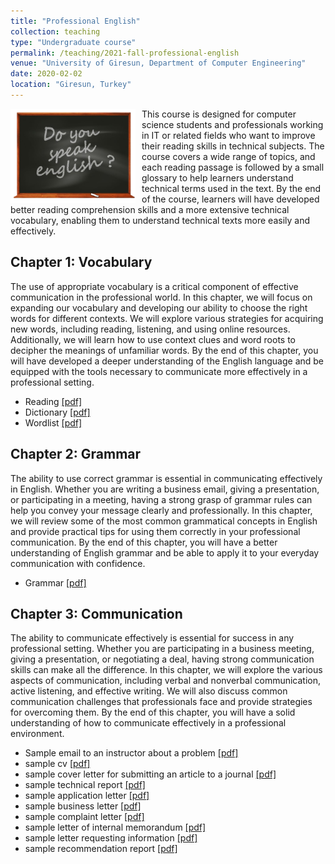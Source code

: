 ```yaml
---
title: "Professional English"
collection: teaching
type: "Undergraduate course"
permalink: /teaching/2021-fall-professional-english
venue: "University of Giresun, Department of Computer Engineering"
date: 2020-02-02
location: "Giresun, Turkey"
---
```


<img align="left" width="200" alt="professional english" src="/images/teaching/professional-english-course.png" style="float: left; margin-right: 10px;"> This course is designed for computer science students and professionals working in IT or related fields who want to improve their reading skills in technical subjects. The course covers a wide range of topics, and each reading passage is followed by a small glossary to help learners understand technical terms used in the text. By the end of the course, learners will have developed better reading comprehension skills and a more extensive technical vocabulary, enabling them to understand technical texts more easily and effectively.

Chapter 1: Vocabulary
-----

The use of appropriate vocabulary is a critical component of effective communication in the professional world. In this chapter, we will focus on expanding our vocabulary and developing our ability to choose the right words for different contexts. We will explore various strategies for acquiring new words, including reading, listening, and using online resources. Additionally, we will learn how to use context clues and word roots to decipher the meanings of unfamiliar words. By the end of this chapter, you will have developed a deeper understanding of the English language and be equipped with the tools necessary to communicate more effectively in a professional setting.

* Reading <a href="../files/pro_eng/Professional_English.pdf">[pdf]</a>
* Dictionary <a href="../files/pro_eng/dictionary.pdf">[pdf]</a>
* Wordlist <a href="../files/pro_eng/wordlist.pdf">[pdf]</a>

Chapter 2: Grammar
-----

The ability to use correct grammar is essential in communicating effectively in English. Whether you are writing a business email, giving a presentation, or participating in a meeting, having a strong grasp of grammar rules can help you convey your message clearly and professionally. In this chapter, we will review some of the most common grammatical concepts in English and provide practical tips for using them correctly in your professional communication. By the end of this chapter, you will have a better understanding of English grammar and be able to apply it to your everyday communication with confidence.

* Grammar <a href="../files/pro_eng/Professional_English.pdf">[pdf]</a>

Chapter 3: Communication
-----

The ability to communicate effectively is essential for success in any professional setting. Whether you are participating in a business meeting, giving a presentation, or negotiating a deal, having strong communication skills can make all the difference. In this chapter, we will explore the various aspects of communication, including verbal and nonverbal communication, active listening, and effective writing. We will also discuss common communication challenges that professionals face and provide strategies for overcoming them. By the end of this chapter, you will have a solid understanding of how to communicate effectively in a professional environment.

* Sample email to an instructor about a problem <a href="../files/pro_eng/sample-email-to-an-instructor-about-a-problem.pdf">[pdf]</a>
* sample cv <a href="../files/pro_eng/sample-cv.pdf">[pdf]</a>
* sample cover letter for submitting an article to a journal <a href="../files/pro_eng/sample-cover-letter-for-submitting-an-article-to-a-journal.pdf">[pdf]</a>
* sample technical report <a href="../files/pro_eng/sample-technical-report.pdf">[pdf]</a>
* sample application letter <a href="../files/pro_eng/sample-application-letter.pdf">[pdf]</a>
* sample business letter <a href="../files/pro_eng/sample-business-letter.pdf">[pdf]</a>
* sample complaint letter <a href="../files/pro_eng/sample-complaint-letter.pdf">[pdf]</a>
* sample letter of internal memorandum <a href="../files/pro_eng/sample-letter-of-internal-memorandum.pdf">[pdf]</a>
* sample letter requesting information <a href="../files/pro_eng/sample-letter-requesting-information.pdf">[pdf]</a>
* sample recommendation report <a href="../files/pro_eng/sample-recommendation-report.pdf">[pdf]</a>
